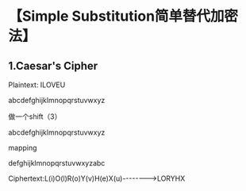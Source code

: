 # 【Simple Substitution简单替代加密法】

## 1.Caesar's Cipher

Plaintext: ILOVEU

abcdefghijklmnopqrstuvwxyz

做一个shift（3）

abcdefghijklmnopqrstuvwxyz

mapping

defghijklmnopqrstuvwxyzabc

Ciphertext:L(i)O(l)R(o)Y(v)H(e)X(u)-------->LORYHX
